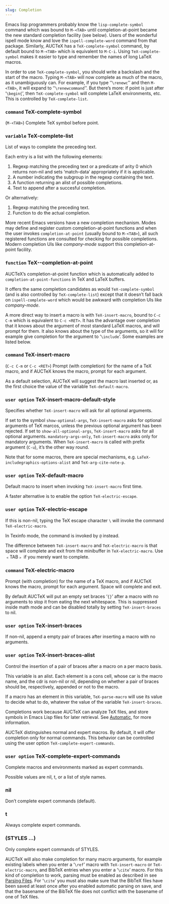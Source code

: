 ```yaml
---
slug: Completion
---
```


Emacs lisp programmers probably know the `lisp-complete-symbol` command which was bound to `M-<TAB>` until completion-at-point became the new standard completion facility (see below). Users of the wonderful ispell mode know and love the `ispell-complete-word` command from that package. Similarly, AUCTeX has a `TeX-complete-symbol` command, by default bound to `M-<TAB>` which is equivalent to `M-C-i`. Using `TeX-complete-symbol` makes it easier to type and remember the names of long LaTeX macros.

In order to use `TeX-complete-symbol`, you should write a backslash and the start of the macro. Typing `M-<TAB>` will now complete as much of the macro, as it unambiguously can. For example, if you type ‘‘`\renewc`’’ and then `M-<TAB>`, it will expand to ‘‘`\renewcommand`’’. But there’s more: if point is just after ‘`\begin{`’, then `TeX-complete-symbol` will complete LaTeX environments, etc. This is controlled by `TeX-complete-list`.

### <span className="tag command">`command`</span> **TeX-complete-symbol**

(`M-<TAB>`) Complete TeX symbol before point.

### <span className="tag variable">`variable`</span> **TeX-complete-list**

List of ways to complete the preceding text.

Each entry is a list with the following elements:

1.  Regexp matching the preceding text or a predicate of arity 0 which returns non-nil and sets ‘match-data’ appropriately if it is applicable.
2.  A number indicating the subgroup in the regexp containing the text.
3.  A function returning an alist of possible completions.
4.  Text to append after a succesful completion.

Or alternatively:

1.  Regexp matching the preceding text.
2.  Function to do the actual completion.

More recent Emacs versions have a new completion mechanism. Modes may define and register custom completion-at-point functions and when the user invokes `completion-at-point` (usually bound to `M-<TAB>`), all such registered functions are consulted for checking for possible completions. Modern completion UIs like *company-mode* support this completion-at-point facility.

### <span className="tag function">`function`</span> **TeX--completion-at-point**

AUCTeX’s completion-at-point function which is automatically added to `completion-at-point-functions` in TeX and LaTeX buffers.

It offers the same completion candidates as would `TeX-complete-symbol` (and is also controlled by `TeX-complete-list`) except that it doesn’t fall back on `ispell-complete-word` which would be awkward with completion UIs like *company-mode*.

A more direct way to insert a macro is with `TeX-insert-macro`, bound to `C-c C-m` which is equivalent to `C-c <RET>`. It has the advantage over completion that it knows about the argument of most standard LaTeX macros, and will prompt for them. It also knows about the type of the arguments, so it will for example give completion for the argument to ‘`\include`’. Some examples are listed below.

### <span className="tag command">`command`</span> **TeX-insert-macro**

(`C-c C-m` or `C-c <RET>`) Prompt (with completion) for the name of a TeX macro, and if AUCTeX knows the macro, prompt for each argument.

As a default selection, AUCTeX will suggest the macro last inserted or, as the first choice the value of the variable `TeX-default-macro`.

### <span className="tag useroption">`user option`</span> **TeX-insert-macro-default-style**

Specifies whether `TeX-insert-macro` will ask for all optional arguments.

If set to the symbol `show-optional-args`, `TeX-insert-macro` asks for optional arguments of TeX marcos, unless the previous optional argument has been rejected. If set to `show-all-optional-args`, `TeX-insert-macro` asks for all optional arguments. `mandatory-args-only`, `TeX-insert-macro` asks only for mandatory arguments. When `TeX-insert-macro` is called with prefix argument (`C-u`), it’s the other way round.

Note that for some macros, there are special mechanisms, e.g. `LaTeX-includegraphics-options-alist` and `TeX-arg-cite-note-p`.

### <span className="tag useroption">`user option`</span> **TeX-default-macro**

Default macro to insert when invoking `TeX-insert-macro` first time.

A faster alternative is to enable the option `TeX-electric-escape`.

### <span className="tag useroption">`user option`</span> **TeX-electric-escape**

If this is non-nil, typing the TeX escape character `\` will invoke the command `TeX-electric-macro`.

In Texinfo mode, the command is invoked by `@` instead.

The difference between `TeX-insert-macro` and `TeX-electric-macro` is that space will complete and exit from the minibuffer in `TeX-electric-macro`. Use ﹤TAB﹥ if you merely want to complete.

### <span className="tag command">`command`</span> **TeX-electric-macro**

Prompt (with completion) for the name of a TeX macro, and if AUCTeX knows the macro, prompt for each argument. Space will complete and exit.

By default AUCTeX will put an empty set braces ‘`{}`’ after a macro with no arguments to stop it from eating the next whitespace. This is suppressed inside math mode and can be disabled totally by setting `TeX-insert-braces` to nil.

### <span className="tag useroption">`user option`</span> **TeX-insert-braces**

If non-nil, append a empty pair of braces after inserting a macro with no arguments.

### <span className="tag useroption">`user option`</span> **TeX-insert-braces-alist**

Control the insertion of a pair of braces after a macro on a per macro basis.

This variable is an alist. Each element is a cons cell, whose car is the macro name, and the cdr is non-nil or nil, depending on whether a pair of braces should be, respectively, appended or not to the macro.

If a macro has an element in this variable, `TeX-parse-macro` will use its value to decide what to do, whatever the value of the variable `TeX-insert-braces`.

Completions work because AUCTeX can analyze TeX files, and store symbols in Emacs Lisp files for later retrieval. See [Automatic](/docs/auctex/Automatic), for more information.

AUCTeX distinguishes normal and expert macros. By default, it will offer completion only for normal commands. This behavior can be controlled using the user option `TeX-complete-expert-commands`.

### <span className="tag useroption">`user option`</span> **TeX-complete-expert-commands**

Complete macros and environments marked as expert commands.

Possible values are nil, t, or a list of style names.

### nil

Don’t complete expert commands (default).

### t

Always complete expert commands.

### (STYLES …)

Only complete expert commands of STYLES.

AUCTeX will also make completion for many macro arguments, for example existing labels when you enter a ‘`\ref`’ macro with `TeX-insert-macro` or `TeX-electric-macro`, and BibTeX entries when you enter a ‘`\cite`’ macro. For this kind of completion to work, parsing must be enabled as described in see [Parsing Files](/docs/auctex/Parsing-Files). For ‘`\cite`’ you must also make sure that the BibTeX files have been saved at least once after you enabled automatic parsing on save, and that the basename of the BibTeX file does not conflict with the basename of one of TeX files.
